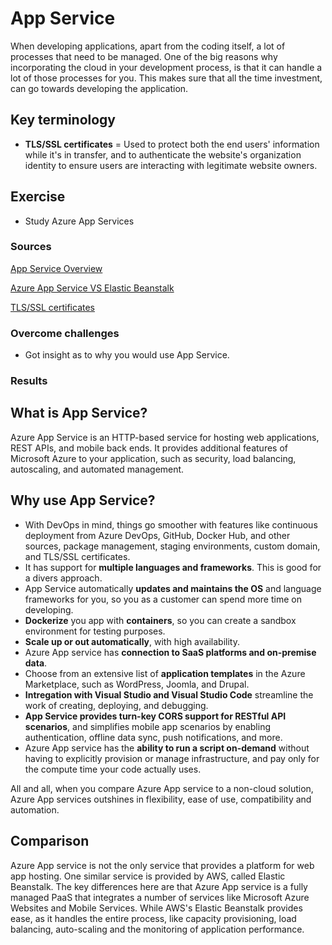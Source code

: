 # App Service
When developing applications, apart from the coding itself, a lot of processes that need to be managed. One of the big reasons why incorporating the cloud in your development process, is that it can handle a lot of those processes for you. This makes sure that all the time investment, can go towards developing the application.

## Key terminology
- **TLS/SSL certificates** = Used to protect both the end users' information while it's in transfer, and to authenticate the website's organization identity to ensure users are interacting with legitimate website owners.

## Exercise
- Study Azure App Services

### Sources
[App Service Overview](https://docs.microsoft.com/en-us/azure/app-service/overview)

[Azure App Service VS Elastic Beanstalk](https://www.cabotsolutions.com/an-in-depth-comparison-between-azure-app-service-and-aws-elastic-beanstalk)

[TLS/SSL certificates](https://www.digicert.com/how-tls-ssl-certificates-work)

### Overcome challenges
- Got insight as to why you would use App Service.
 
### Results

## What is App Service?
Azure App Service is an HTTP-based service for hosting web applications, REST APIs, and mobile back ends. It provides additional features of Microsoft Azure to your application, such as security, load balancing, autoscaling, and automated management.

## Why use App Service?
- With DevOps in mind, things go smoother with features like continuous deployment from Azure DevOps, GitHub, Docker Hub, and other sources, package management, staging environments, custom domain, and TLS/SSL certificates.
- It has support for **multiple languages and frameworks**. This is good for a divers approach.
- App Service automatically **updates and maintains the OS** and language frameworks for you, so you as a customer can spend more time on developing.
- **Dockerize** you app with **containers**, so you can create a sandbox environment for testing purposes.
- **Scale up or out automatically**, with high availability.
- Azure App service has **connection to SaaS platforms and on-premise data**.
- Choose from an extensive list of **application templates** in the Azure Marketplace, such as WordPress, Joomla, and Drupal.
- **Intregation with Visual Studio and Visual Studio Code** streamline the work of creating, deploying, and debugging.
- **App Service provides turn-key CORS support for RESTful API scenarios**, and simplifies mobile app scenarios by enabling authentication, offline data sync, push notifications, and more.
- Azure App service has the **ability to run a script on-demand** without having to explicitly provision or manage infrastructure, and pay only for the compute time your code actually uses.

All and all, when you compare Azure App service to a non-cloud solution, Azure App services outshines in flexibility, ease of use, compatibility and automation.

## Comparison
Azure App service is not the only service that provides a platform for web app hosting. One similar service is provided by AWS, called Elastic Beanstalk. The key differences here are that Azure App service is a fully managed PaaS that integrates a number of services like Microsoft Azure Websites and Mobile Services. While AWS's Elastic Beanstalk provides ease, as it handles the entire process, like capacity provisioning, load balancing, auto-scaling and the monitoring of application performance.